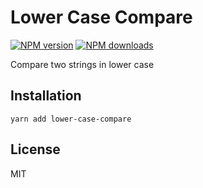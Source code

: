 # Lower Case Compare

[![NPM version][npm-image]][npm-url]
[![NPM downloads][downloads-image]][downloads-url]
<!-- [![Build status][travis-image]][travis-url] -->
<!-- [![Test coverage][coveralls-image]][coveralls-url] -->

Compare two strings in lower case

## Installation

```
yarn add lower-case-compare
```

## License

MIT

[npm-image]: https://img.shields.io/npm/v/lower-case-compare.svg?style=flat
[npm-url]: https://npmjs.org/package/lower-case-compare
[downloads-image]: https://img.shields.io/npm/dm/lower-case.svg?style=flat
[downloads-url]: https://npmjs.org/package/lower-case
<!-- [travis-image]: https://img.shields.io/travis/rek/lower-case-compare.svg?style=flat -->
<!-- [travis-url]: https://travis-ci.org/rek/lower-case-compare -->
<!-- [coveralls-image]: https://img.shields.io/coveralls/rek/lower-case-compare.svg?style=flat -->
<!-- [coveralls-url]: https://coveralls.io/r/rek/lower-case-compare?branch=master -->